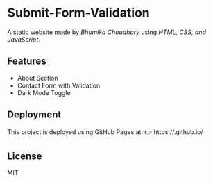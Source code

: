 # Submit-Form-Validation

A static website made by *Bhumika Choudhary* using *HTML, CSS, and JavaScript*.

## Features
- About Section
- Contact Form with Validation
- Dark Mode Toggle

## Deployment
This project is deployed using GitHub Pages at:
👉 https://<your-username>.github.io/<your-repo-name>

## License
MIT